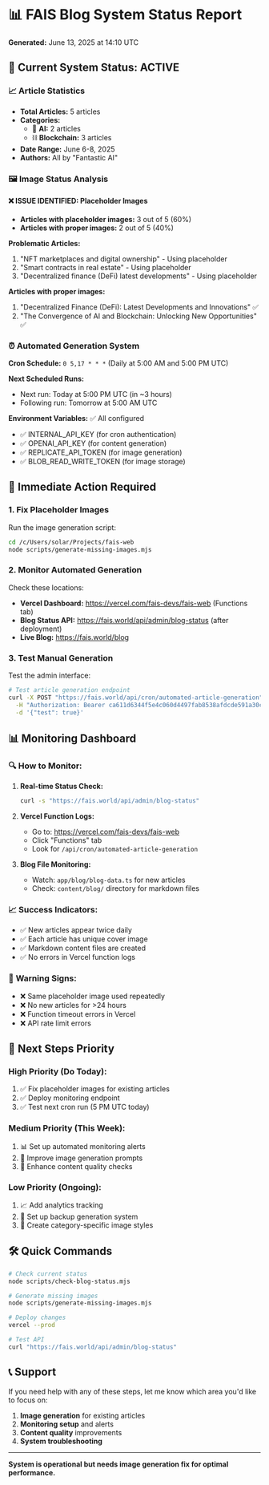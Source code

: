# 📊 FAIS Blog System Status Report
**Generated:** June 13, 2025 at 14:10 UTC

## 🎯 Current System Status: **ACTIVE**

### 📈 Article Statistics
- **Total Articles:** 5 articles
- **Categories:**
  - 🤖 **AI:** 2 articles
  - ⛓️ **Blockchain:** 3 articles
- **Date Range:** June 6-8, 2025
- **Authors:** All by "Fantastic AI"

### 🖼️ Image Status Analysis

#### ❌ **ISSUE IDENTIFIED:** Placeholder Images
- **Articles with placeholder images:** 3 out of 5 (60%)
- **Articles with proper images:** 2 out of 5 (40%)

**Problematic Articles:**
1. "NFT marketplaces and digital ownership" - Using placeholder
2. "Smart contracts in real estate" - Using placeholder  
3. "Decentralized finance (DeFi) latest developments" - Using placeholder

**Articles with proper images:**
1. "Decentralized Finance (DeFi): Latest Developments and Innovations" ✅
2. "The Convergence of AI and Blockchain: Unlocking New Opportunities" ✅

### ⏰ Automated Generation System

**Cron Schedule:** `0 5,17 * * *` (Daily at 5:00 AM and 5:00 PM UTC)

**Next Scheduled Runs:**
- Next run: Today at 5:00 PM UTC (in ~3 hours)
- Following run: Tomorrow at 5:00 AM UTC

**Environment Variables:** ✅ All configured
- ✅ INTERNAL_API_KEY (for cron authentication)
- ✅ OPENAI_API_KEY (for content generation)
- ✅ REPLICATE_API_TOKEN (for image generation)
- ✅ BLOB_READ_WRITE_TOKEN (for image storage)

## 🔧 Immediate Action Required

### 1. **Fix Placeholder Images**
Run the image generation script:
```bash
cd /c/Users/solar/Projects/fais-web
node scripts/generate-missing-images.mjs
```

### 2. **Monitor Automated Generation**
Check these locations:
- **Vercel Dashboard:** https://vercel.com/fais-devs/fais-web (Functions tab)
- **Blog Status API:** https://fais.world/api/admin/blog-status (after deployment)
- **Live Blog:** https://fais.world/blog

### 3. **Test Manual Generation**
Test the admin interface:
```bash
# Test article generation endpoint
curl -X POST "https://fais.world/api/cron/automated-article-generation" \
  -H "Authorization: Bearer ca611d6344f5e4c060d4497fab8538afdcde591a30c1226e56db043d0588b275" \
  -d '{"test": true}'
```

## 📊 Monitoring Dashboard

### 🔍 **How to Monitor:**

1. **Real-time Status Check:**
   ```bash
   curl -s "https://fais.world/api/admin/blog-status"
   ```

2. **Vercel Function Logs:**
   - Go to: https://vercel.com/fais-devs/fais-web
   - Click "Functions" tab
   - Look for `/api/cron/automated-article-generation`

3. **Blog File Monitoring:**
   - Watch: `app/blog/blog-data.ts` for new articles
   - Check: `content/blog/` directory for markdown files

### 📈 **Success Indicators:**
- ✅ New articles appear twice daily
- ✅ Each article has unique cover image
- ✅ Markdown content files are created
- ✅ No errors in Vercel function logs

### 🚨 **Warning Signs:**
- ❌ Same placeholder image used repeatedly
- ❌ No new articles for >24 hours
- ❌ Function timeout errors in Vercel
- ❌ API rate limit errors

## 🎯 Next Steps Priority

### **High Priority (Do Today):**
1. ✅ Fix placeholder images for existing articles
2. ✅ Deploy monitoring endpoint
3. ✅ Test next cron run (5 PM UTC today)

### **Medium Priority (This Week):**
1. 📊 Set up automated monitoring alerts
2. 🎨 Improve image generation prompts
3. 📝 Enhance content quality checks

### **Low Priority (Ongoing):**
1. 📈 Add analytics tracking
2. 🔄 Set up backup generation system
3. 🎨 Create category-specific image styles

## 🛠️ Quick Commands

```bash
# Check current status
node scripts/check-blog-status.mjs

# Generate missing images
node scripts/generate-missing-images.mjs

# Deploy changes
vercel --prod

# Test API
curl "https://fais.world/api/admin/blog-status"
```

## 📞 Support

If you need help with any of these steps, let me know which area you'd like to focus on:
1. **Image generation** for existing articles
2. **Monitoring setup** and alerts
3. **Content quality** improvements
4. **System troubleshooting**

---
**System is operational but needs image generation fix for optimal performance.**
